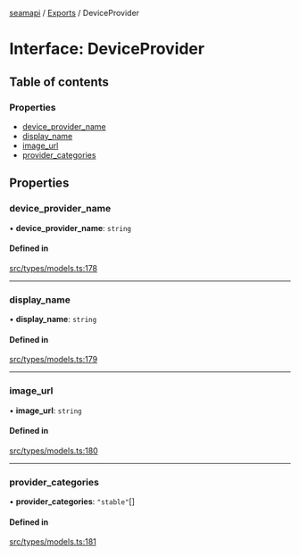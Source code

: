 [seamapi](../README.md) / [Exports](../modules.md) / DeviceProvider

# Interface: DeviceProvider

## Table of contents

### Properties

- [device\_provider\_name](DeviceProvider.md#device_provider_name)
- [display\_name](DeviceProvider.md#display_name)
- [image\_url](DeviceProvider.md#image_url)
- [provider\_categories](DeviceProvider.md#provider_categories)

## Properties

### device\_provider\_name

• **device\_provider\_name**: `string`

#### Defined in

[src/types/models.ts:178](https://github.com/seamapi/javascript/blob/main/src/types/models.ts#L178)

___

### display\_name

• **display\_name**: `string`

#### Defined in

[src/types/models.ts:179](https://github.com/seamapi/javascript/blob/main/src/types/models.ts#L179)

___

### image\_url

• **image\_url**: `string`

#### Defined in

[src/types/models.ts:180](https://github.com/seamapi/javascript/blob/main/src/types/models.ts#L180)

___

### provider\_categories

• **provider\_categories**: ``"stable"``[]

#### Defined in

[src/types/models.ts:181](https://github.com/seamapi/javascript/blob/main/src/types/models.ts#L181)
